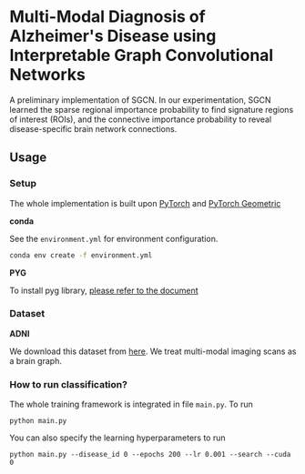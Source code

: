 # Multi-Modal Diagnosis of Alzheimer's Disease using Interpretable Graph Convolutional Networks
 A preliminary implementation of SGCN. In our experimentation, SGCN learned the sparse regional importance probability to find signature regions of interest (ROIs), and the connective importance probability to reveal disease-specific brain network connections.

## Usage
### Setup
The whole implementation is built upon [PyTorch](https://pytorch.org) and [PyTorch Geometric](https://pytorch-geometric.readthedocs.io/en/latest/)

**conda**

See the `environment.yml` for environment configuration. 
```bash
conda env create -f environment.yml
```
**PYG**

To install pyg library, [please refer to the document](https://pytorch-geometric.readthedocs.io/en/latest/notes/installation.html)

### Dataset 
**ADNI**

We download this dataset from [here](https://adni.loni.usc.edu/data-samples/access-data/).
We treat multi-modal imaging scans as a brain graph.

### How to run classification?
The whole training framework is integrated in file `main.py`. To run
```
python main.py 
```
You can also specify the learning hyperparameters to run
```
python main.py --disease_id 0 --epochs 200 --lr 0.001 --search --cuda 0
```
